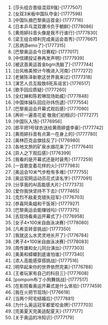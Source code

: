 
1. [莎头组合晋级混双8强]-[1777507]
1. [女双3米板中国队夺金]-[1777598]
1. [中国队摘巴黎奥运首金]-[1777716]
1. [日本乒乓混双爆冷负于朝鲜]-[1778086]
1. [黄雨婷抖音头像是我不行谁行]-[1777830]
1. [梁王组合顺利完成奥运会首秀]-[1777667]
1. [苏炳添emo了]-[1777315]
1. [巴黎奥运会今日赛程]-[1777017]
1. [中信建投证券再发声明]-[1777939]
1. [被这首奥运首金bgm洗脑了]-[1777744]
1. [台风格美预计今晚进入河南]-[1777272]
1. [老舅陈泽新歌这世界我来过]-[1777318]
1. [演艺人员互殴致8死系谣言]-[1776517]
1. [歌手回应质疑]-[1777260]
1. [全红婵和陈若琳现场助威]-[1777848]
1. [中国体操队回应孙炜伤退]-[1777554]
1. [巴黎奥运会开幕式观后感]-[1777090]
1. [再听一遍青花瓷 敬我们初相识]-[1777277]
1. [中国队入场]-[1776956]
1. [郎平把1号球衣送给黄雨婷盛李豪]-[1777742]
1. [黄雨婷抖音有点第一在身上的]-[1777780]
1. [奥林匹克会旗挂反了]-[1776980]
1. [各地文旅的矿泉水烟花来了]-[1777640]
1. [异人之下观后感]-[1776399]
1. [我看的是开幕式还是时装秀]-[1777259]
1. [一首歌变着花样的火]-[1777983]
1. [奥运会10米气步枪有多难]-[1777755]
1. [奥运官网运动员花式读名字]-[1777091]
1. [分享我的AI高能感大片]-[1777373]
1. [爱你我快坚持不下去]-[1777465]
1. [克烈不敌麦克错失冠军]-[1776703]
1. [恭喜阿条姐和干饭哥]-[1777927]
1. [巴黎奥运会能赚钱吗]-[1777375]
1. [去现场看奥运开幕式了]-[1776958]
1. [女子4×100米自由泳决赛]-[1778080]
1. [凡希亚转音挑战]-[1777350]
1. [我就这么水灵灵地长开了]-[1776784]
1. [男子4×100米自由泳决赛]-[1778083]
1. [周传雄和女儿同台演出]-[1777303]
1. [美美和蟑螂到底谁怕谁]-[1777340]
1. [浓人高能感穿搭挑战]-[1777516]
1. [明早起来你的世界依然完美]-[1776788]
1. [王者玩家有自己的科目三]-[1777608]
1. [pompom布丁小狗舞挑战]-[1777517]
1. [在影院看奥运开幕式是什么体验]-[1777459]
1. [我在火把节现场]-[1776618]
1. [当两个阿宅结婚后]-[1777881]
1. [为什么奥运冠军都爱咬金牌]-[1777703]
1. [完美夏天完美适配夏天]-[1777177]
1. [关于奥运的冷知识]-[1777179]